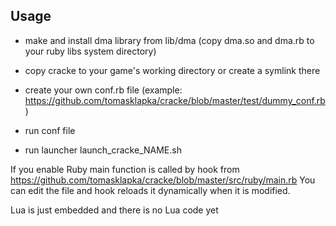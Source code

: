 ## Usage

- make and install dma library from lib/dma (copy dma.so and dma.rb to your ruby libs system directory)

- copy cracke to your game's working directory or create a symlink there

- create your own conf.rb file (example: https://github.com/tomasklapka/cracke/blob/master/test/dummy_conf.rb)

- run conf file

- run launcher launch_cracke_NAME.sh

If you enable Ruby main function is called by hook from https://github.com/tomasklapka/cracke/blob/master/src/ruby/main.rb
You can edit the file and hook reloads it dynamically when it is modified.

Lua is just embedded and there is no Lua code yet
